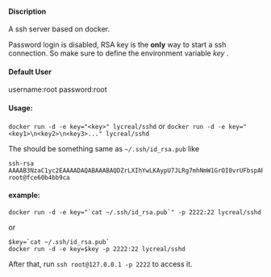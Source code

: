 #### Discription
A ssh server based on docker.

Password login is disabled, RSA key is the **only** way to start a ssh connection.
So make sure to define the environment variable _key_ .

#### Default User
username:root
password:root

#### Usage:
`docker run -d -e key="<key>" lycreal/sshd`
or
`docker run -d -e key="<key1>\n<key2>\n<key3>..." lycreal/sshd`

The <key> should be something same as `~/.ssh/id_rsa.pub` like 
```
ssh-rsa AAAAB3NzaC1yc2EAAAADAQABAAABAQDZrLXIhYwLKAypU7JLRg7mhNmW1GrOI0vrUFbspAPrkOzGY2jT7C1gMUohahCPKliRWz8gVp+PMh8aRLnShZ8bESNUbtOMGvEiTO5/AaXIMjIs4GJ/g8F7Nx9DGXuv6dY7iORyF0ivx+ahDhhJzsqLaKYpWj3EpJ4FB9RkxU5PekPnfz5snK63J9/jQ4eB4lm9Z0Ir61eaPgxEeosQOO2v+ozw7y8GhQRMBQjG7EcyVrMg2NHhgai8UWyoabAcYSG3ma5r6jOeK+6Lg+dFFkPeK+07nQmqg1p8w6wt+y2EGupaiuU8BCcZrnkxTMQbGg5EB3MxV1WCanDRo0FMDo6b root@fce60b4bb9ca
```

#### example:
```shell
docker run -d -e key="`cat ~/.ssh/id_rsa.pub`" -p 2222:22 lycreal/sshd
```
or
```
$key=`cat ~/.ssh/id_rsa.pub`
docker run -d -e key=$key -p 2222:22 lycreal/sshd
```
After that, run `ssh root@127.0.0.1 -p 2222` to access it.
